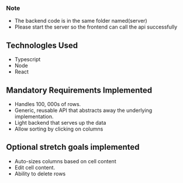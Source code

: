 ### Note
- The backend code is in the same folder named(server)
- Please start the server so the frontend can call the api successfully

## Technologles Used
- Typescript
- Node
- React

## Mandatory Requirements Implemented

- Handles 100, 000s of rows.
- Generic, reusable API that abstracts away the underlying implementation.
- Light backend that serves up the data
- Allow sorting by clicking on columns

## Optional stretch goals implemented
- Auto-sizes columns based on cell content
- Edit cell content.
- Ability to delete rows



